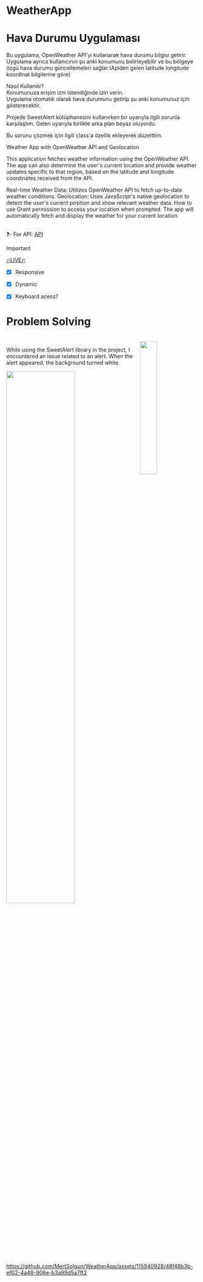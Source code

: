 # WeatherApp



<h1>Hava Durumu Uygulaması</h1>


Bu uygulama, OpenWeather API'yi kullanarak hava durumu bilgisi getirir. Uygulama ayrıca kullanıcının şu anki konumunu belirleyebilir ve bu bölgeye özgü hava durumu güncellemeleri sağlar.(Apiden gelen latitude longitude koordinat bilgilerine göre)


Nasıl Kullanılır?<br>
Konumunuza erişim izni istendiğinde izin verin.<br>
Uygulama otomatik olarak hava durumunu getirip şu anki konumunuz için gösterecektir.


Projede SweetAlert kütüphanesini kullanırken bir uyarıyla ilgili  sorunla karşılaştım. Gelen uyarıyla birlikte arka plan beyaz oluyordu.

Bu sorunu çözmek için ilgili class'a özellik ekleyerek düzelttim.


Weather App with OpenWeather API and Geolocation

This application fetches weather information using the OpenWeather API. The app can also determine the user's current location and provide weather updates specific to that region, based on the latitude and longitude coordinates received from the API.

Real-time Weather Data: Utilizes OpenWeather API to fetch up-to-date weather conditions.
Geolocation: Uses JavaScript's native geolocation to detect the user's current position and show relevant weather data.
How to use
Grant permission to access your location when prompted.
The app will automatically fetch and display the weather for your current location.


 <br> ❓- For API: <a href="https://openweathermap.org/api" >API</a> <br>

> [!IMPORTANT]
> <a href="https://weather-app-alpha-bice.vercel.app/" >🔥LIVE🔥</a> <br>


- [x] Responsive
- [x] Dynamic

- [x] Keyboard acess?


<h1>Problem Solving</h1><br>

 <img src="https://github.com/MertSolgun/WeatherApp/assets/115940928/bdc38716-5880-4ba1-9d95-9f8844e4d39a" width="30%" align="right" />  

While using the SweetAlert library in the project, I encountered an issue related to an alert. When the alert appeared, the background turned white.


 <img src="https://github.com/MertSolgun/WeatherApp/assets/115940928/e370ce80-25c5-434e-b0f3-b58b2f9a0113" width="60%"  />  








https://github.com/MertSolgun/WeatherApp/assets/115940928/48f48b3b-ef02-4a48-908e-b3a99d5a7ff2



